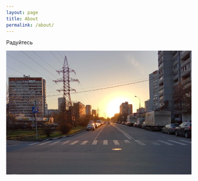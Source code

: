 ```yaml
---
layout: page
title: About
permalink: /about/
---
```


Радуйтесь

![17 April](/assets/images/about.jpg)
